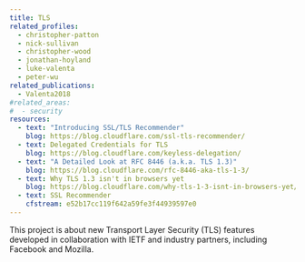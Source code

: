 ```yaml
---
title: TLS
related_profiles:
  - christopher-patton
  - nick-sullivan
  - christopher-wood
  - jonathan-hoyland
  - luke-valenta
  - peter-wu
related_publications:
  - Valenta2018
#related_areas:
#  - security
resources:
  - text: "Introducing SSL/TLS Recommender"
    blog: https://blog.cloudflare.com/ssl-tls-recommender/
  - text: Delegated Credentials for TLS
    blog: https://blog.cloudflare.com/keyless-delegation/
  - text: "A Detailed Look at RFC 8446 (a.k.a. TLS 1.3)"
    blog: https://blog.cloudflare.com/rfc-8446-aka-tls-1-3/
  - text: Why TLS 1.3 isn't in browsers yet
    blog: https://blog.cloudflare.com/why-tls-1-3-isnt-in-browsers-yet/
  - text: SSL Recommender
    cfstream: e52b17cc119f642a59fe3f44939597e0
---
```


This project is about new Transport Layer Security (TLS) features developed in collaboration with IETF and industry partners, including Facebook and Mozilla.